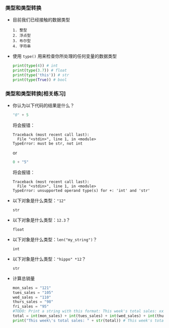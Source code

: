 ### 类型和类型转换
- 目前我们已经接触的数据类型

  ```
  1. 整型
  2. 浮点型
  3. 布尔型
  4. 字符串
  ```

- 使用 `type()` 用来检查你所处理的任何变量的数据类型

  ```python
  print(type(4)) # int
  print(type(3.7)) # float
  print(type('this')) # str
  print(type(True)) # bool
  ```

### 类型和类型转换[相关练习]

- 你认为以下代码的结果是什么？

  ```python
  "0" + 5
  ```

  将会报错：

  ```log
  Traceback (most recent call last):
    File "<stdin>", line 1, in <module>
  TypeError: must be str, not int
  ```

  or 

  ```python
  0 + "5"
  ```

  将会报错：

  ```log
  Traceback (most recent call last):
    File "<stdin>", line 1, in <module>
  TypeError: unsupported operand type(s) for +: 'int' and 'str'
  ```

- 以下对象是什么类型：`"12"`

  ```
  str
  ```

- 以下对象是什么类型：`12.3`？

  ```
  float
  ```

- 以下对象是什么类型：`len("my_string")`？

  ```
  int
  ```

- 以下对象是什么类型：`"hippo" *12`？

  ```
  str
  ```

- 计算总销量

  ```python
  mon_sales = "121"
  tues_sales = "105"
  wed_sales = "110"
  thurs_sales = "98"
  fri_sales = "95"
  #TODO: Print a string with this format: This week's total sales: xxx. You will probably need to write some lines of code before the print statement.
  total = int(mon_sales) + int(tues_sales) + int(wed_sales) + int(thurs_sales) + int(fri_sales)
  print("This week\'s total sales: " + str(total)) # This week's total sales: 529
  ```